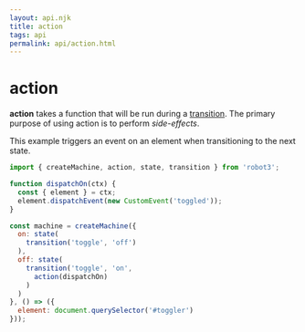 ```yaml
---
layout: api.njk
title: action
tags: api
permalink: api/action.html
---
```


# action

__action__ takes a function that will be run during a [transition](./transition.html). The primary purpose of using action is to perform *side-effects*.

This example triggers an event on an element when transitioning to the next state.

```js
import { createMachine, action, state, transition } from 'robot3';

function dispatchOn(ctx) {
  const { element } = ctx;
  element.dispatchEvent(new CustomEvent('toggled'));
}

const machine = createMachine({
  on: state(
    transition('toggle', 'off')
  ),
  off: state(
    transition('toggle', 'on',
      action(dispatchOn)
    )
  )
}, () => ({
  element: document.querySelector('#toggler')
}));
```